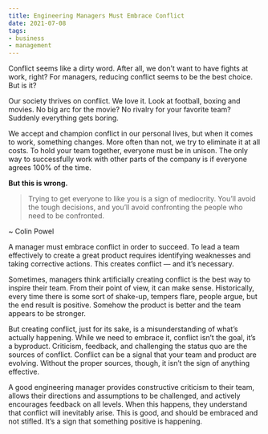 ```yaml
---
title: Engineering Managers Must Embrace Conflict
date: 2021-07-08
tags:
- business
- management
---
```

Conflict seems like a dirty word. After all, we don’t want to have fights at work, right? For managers, reducing conflict seems to be the best choice. But is it?

<!--more-->

Our society thrives on conflict. We love it. Look at football, boxing and movies. No big arc for the movie? No rivalry for your favorite team? Suddenly everything gets boring.

We accept and champion conflict in our personal lives, but when it comes to work, something changes. More often than not, we try to eliminate it at all costs. To hold your team together, everyone must be in unison. The only way to successfully work with other parts of the company is if everyone agrees 100% of the time.

**But this is wrong.**

> Trying to get everyone to like you is a sign of mediocrity. You’ll avoid the tough decisions, and you’ll avoid confronting the people who need to be confronted.

~ Colin Powel

A manager must embrace conflict in order to succeed. To lead a team effectively to create a great product requires identifying weaknesses and taking corrective actions. This creates conflict — and it’s necessary.

Sometimes, managers think artificially creating conflict is the best way to inspire their team. From their point of view, it can make sense. Historically, every time there is some sort of shake-up, tempers flare, people argue, but the end result is positive. Somehow the product is better and the team appears to be stronger.

But creating conflict, just for its sake, is a misunderstanding of what’s actually happening. While we need to embrace it, conflict isn’t the goal, it’s a byproduct. Criticism, feedback, and challenging the status quo are the sources of conflict. Conflict can be a signal that your team and product are evolving. Without the proper sources, though, it isn’t the sign of anything effective.

A good engineering manager provides constructive criticism to their team, allows their directions and assumptions to be challenged, and actively encourages feedback on all levels. When this happens, they understand that conflict will inevitably arise. This is good, and should be embraced and not stifled. It’s a sign that something positive is happening.

